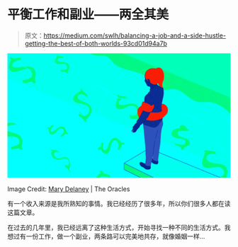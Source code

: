 # 平衡工作和副业——两全其美

> 原文：<https://medium.com/swlh/balancing-a-job-and-a-side-hustle-getting-the-best-of-both-worlds-93cd01d94a7b>

![](img/e7c92e5f0269bff4407474d013e8f915.png)

Image Credit: [Mary Delaney](https://www.behance.net/flymaryfly) | The Oracles

有一个收入来源是我所熟知的事情。我已经经历了很多年，所以你们很多人都在读这篇文章。

在过去的几年里，我已经远离了这种生活方式，开始寻找一种不同的生活方式。我想过有一份工作，做一个副业，两条路可以完美地共存，就像婚姻一样…